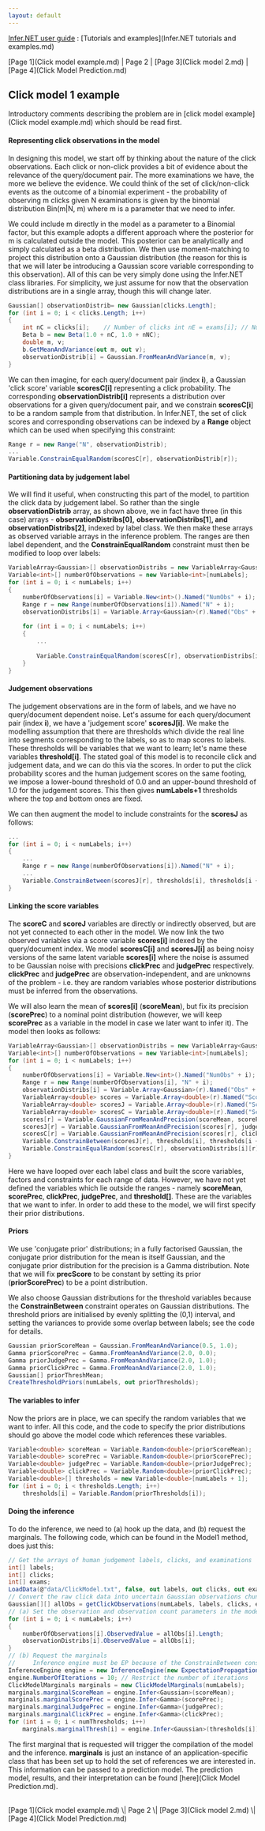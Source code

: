 ```yaml
---
layout: default 
--- 
```

[Infer.NET user guide](index.md) : [Tutorials and examples](Infer.NET tutorials and examples.md)

[Page 1](Click model example.md) \| Page 2 \| [Page 3](Click model 2.md) \| [Page 4](Click Model Prediction.md)

## Click model 1 example

Introductory comments describing the problem are in [click model example](Click model example.md) which should be read first.

#### Representing click observations in the model

In designing this model, we start off by thinking about the nature of the click observations. Each click or non-click provides a bit of evidence about the relevance of the query/document pair. The more examinations we have, the more we believe the evidence. We could think of the set of click/non-click events as the outcome of a binomial experiment - the probability of observing m clicks given N examinations is given by the binomial distribution Bin(m\|N, m) where m is a parameter that we need to infer.

We could include m directly in the model as a parameter to a Binomial factor, but this example adopts a different approach where the posterior for m is calculated outside the model. This posterior can be analytically and simply calculated as a beta distribution. We then use moment-matching to project this distribution onto a Gaussian distribution (the reason for this is that we will later be introducing a Gaussian score variable corresponding to this observation). All of this can be very simply done using the Infer.NET class libraries. For simplicity, we just assume for now that the observation distributions are in a single array, though this will change later.

```csharp
Gaussian[] observationDistrib= new Gaussian[clicks.Length];  
for (int i = 0; i < clicks.Length; i++)  
{    
    int nC = clicks[i];    // Number of clicks int nE = exams[i]; // Number of examinations int nNC = nE - nC; // Number of non-clicks  
    Beta b = new Beta(1.0 + nC, 1.0 + nNC);  
    double m, v;  
    b.GetMeanAndVariance(out m, out v);  
    observationDistrib[i] = Gaussian.FromMeanAndVariance(m, v);  
}
```

We can then imagine, for each query/document pair (index **i**), a Gaussian 'click score' variable **scoresC\[i\]** representing a click probability. The corresponding **observationDistrib\[i\]** represents a distribution over observations for a given query/document pair, and we constrain **scoresC\[i**\] to be a random sample from that distribution. In Infer.NET, the set of click scores and corresponding observations can be indexed by a **Range** object which can be used when specifying this constraint:

```csharp
Range r = new Range("N", observationDistrib);  
...  
Variable.ConstrainEqualRandom(scoresC[r], observationDistrib[r]);
```

#### Partitioning data by judgement label

We will find it useful, when constructing this part of the model, to partition the click data by judgement label. So rather than the single **observationDistrib** array, as shown above, we in fact have three (in this case) arrays - **observationDistribs\[0\],** **observationDistribs\[1**\]**, and** **observationDistribs\[2\]**, indexed by label class. We then make these arrays as observed variable arrays in the inference problem. The ranges are then label dependent, and the **ConstrainEqualRandom** constraint must then be modified to loop over labels:

```csharp
VariableArray<Gaussian>[] observationDistribs = new VariableArray<Gaussian>[numLabels];  
Variable<int>[] numberOfObservations = new Variable<int>[numLabels];  
for (int i = 0; i < numLabels; i++)  
{  
    numberOfObservations[i] = Variable.New<int>().Named("NumObs" + i);  
    Range r = new Range(numberOfObservations[i]).Named("N" + i);  
    observationDistribs[i] = Variable.Array<Gaussian>(r).Named("Obs" + i);  
  
    for (int i = 0; i < numLabels; i++)  
    {  
        ...  
  
        Variable.ConstrainEqualRandom(scoresC[r], observationDistribs[i][r]);  
    }  
}
```

#### Judgement observations

The judgement observations are in the form of labels, and we have no query/document dependent noise. Let's assume for each query/document pair (index **i**), we have a 'judgement score' **scoresJ\[i\]**. We make the modelling assumption that there are thresholds which divide the real line into segments corresponding to the labels, so as to map scores to labels. These thresholds will be variables that we want to learn; let's name these variables **threshold\[i\]**. The stated goal of this model is to reconcile click and judgement data, and we can do this via the scores. In order to put the click probability scores and the human judgement scores on the same footing, we impose a lower-bound threshold of 0.0 and an upper-bound threshold of 1.0 for the judgement scores. This then gives **numLabels+1** thresholds where the top and bottom ones are fixed.

We can then augment the model to include constraints for the **scoresJ** as follows:

```csharp
...  
for (int i = 0; i < numLabels; i++)  
{  
    ...  
    Range r = new Range(numberOfObservations[i]).Named("N" + i);  
    ...  
    Variable.ConstrainBetween(scoresJ[r], thresholds[i], thresholds[i + 1]);  
}
```

#### Linking the score variables

The **scoreC** and **scoreJ** variables are directly or indirectly observed, but are not yet connected to each other in the model. We now link the two observed variables via a score variable **scores\[i\]** indexed by the query/document index. We model **scoresC\[i\]** and **scoresJ\[i\]** as being noisy versions of the same latent variable **scores\[i\]** where the noise is assumed to be Gaussian noise with precisions **clickPrec** and **judgePrec** respectively. **clickPrec** and **judgePrec** are observation-independent, and are unknowns of the problem - i.e. they are random variables whose posterior distributions must be inferred from the observations.

We will also learn the mean of **scores\[i\]** (**scoreMean**), but fix its precision (**scorePrec**) to a nominal point distribution (however, we will keep **scorePrec** as a variable in the model in case we later want to infer it). The model then looks as follows:

```csharp
VariableArray<Gaussian>[] observationDistribs = new VariableArray<Gaussian>[numLabels];  
Variable<int>[] numberOfObservations = new Variable<int>[numLabels];  
for (int i = 0; i < numLabels; i++)  
{  
    numberOfObservations[i] = Variable.New<int>().Named("NumObs" + i);  
    Range r = new Range(numberOfObservations[i], "N" + i);  
    observationDistribs[i] = Variable.Array<Gaussian>(r).Named("Obs" + i);  
    VariableArray<double> scores = Variable.Array<double>(r).Named("Scores" + i);  
    VariableArray<double> scoresJ = Variable.Array<double>(r).Named("ScoresJ" + i);  
    VariableArray<double> scoresC = Variable.Array<double>(r).Named("ScoresC" + i);  
    scores[r] = Variable.GaussianFromMeanAndPrecision(scoreMean, scorePrec);  
    scoresJ[r] = Variable.GaussianFromMeanAndPrecision(scores[r], judgePrec);  
    scoresC[r] = Variable.GaussianFromMeanAndPrecision(scores[r], clickPrec);  
    Variable.ConstrainBetween(scoresJ[r], thresholds[i], thresholds[i + 1]);  
    Variable.ConstrainEqualRandom(scoresC[r], observationDistribs[i][r]);  
}
```

Here we have looped over each label class and built the score variables, factors and constraints for each range of data. However, we have not yet defined the variables which lie outside the ranges - namely **scoreMean**, **scorePrec**, **clickPrec**, **judgePrec**, and **threshold\[\]**. These are the variables that we want to infer. In order to add these to the model, we will first specify their prior distributions.

#### Priors

We use 'conjugate prior' distributions; in a fully factorised Gaussian, the conjugate prior distribution for the mean is itself Gaussian, and the conjugate prior distribution for the precision is a Gamma distribution. Note that we will fix **precScore** to be constant by setting its prior (**priorScorePrec**) to be a point distribution.

We also choose Gaussian distributions for the threshold variables because the **ConstrainBetween** constraint operates on Gaussian distributions. The threshold priors are initialised by evenly splitting the (0,1) interval, and setting the variances to provide some overlap between labels; see the code for details.

```csharp
Gaussian priorScoreMean = Gaussian.FromMeanAndVariance(0.5, 1.0);  
Gamma priorScorePrec = Gamma.FromMeanAndVariance(2.0, 0.0);  
Gamma priorJudgePrec = Gamma.FromMeanAndVariance(2.0, 1.0);  
Gamma priorClickPrec = Gamma.FromMeanAndVariance(2.0, 1.0);  
Gaussian[] priorThreshMean;  
CreateThresholdPriors(numLabels, out priorThresholds);
```

#### The variables to infer

Now the priors are in place, we can specify the random variables that we want to infer. All this code, and the code to specify the prior distributions should go above the model code which references these variables.

```csharp
Variable<double> scoreMean = Variable.Random<double>(priorScoreMean);  
Variable<double> scorePrec = Variable.Random<double>(priorScorePrec);  
Variable<double> judgePrec = Variable.Random<double>(priorJudgePrec);  
Variable<double> clickPrec = Variable.Random<double>(priorClickPrec);  
Variable<double>[] thresholds = new Variable<double>[numLabels + 1];  
for (int i = 0; i < thresholds.Length; i++)  
    thresholds[i] = Variable.Random(priorThresholds[i]);
```

#### Doing the inference

To do the inference, we need to (a) hook up the data, and (b) request the marginals. The following code, which can be found in the Model1 method, does just this:

```csharp
// Get the arrays of human judgement labels, clicks, and examinations  
int[] labels;  
int[] clicks;  
int[] exams;  
LoadData(@"data/ClickModel.txt", false, out labels, out clicks, out exams);  
// Convert the raw click data into uncertain Gaussian observations chunk-by-chunk  
Gaussian[][] allObs = getClickObservations(numLabels, labels, clicks, exams);  
// (a) Set the observation and observation count parameters in the model  
for (int i = 0; i < numLabels; i++)  
{  
    numberOfObservations[i].ObservedValue = allObs[i].Length;  
    observationDistribs[i].ObservedValue = allObs[i];  
}  
// (b) Request the marginals  
//     Inference engine must be EP because of the ConstrainBetween constraint  
InferenceEngine engine = new InferenceEngine(new ExpectationPropagation());  
engine.NumberOfIterations = 10; // Restrict the number of iterations  
ClickModelMarginals marginals = new ClickModelMarginals(numLabels);  
marginals.marginalScoreMean = engine.Infer<Gaussian>(scoreMean);  
marginals.marginalScorePrec = engine.Infer<Gamma>(scorePrec);  
marginals.marginalJudgePrec = engine.Infer<Gamma>(judgePrec);  
marginals.marginalClickPrec = engine.Infer<Gamma>(clickPrec);  
for (int i = 0; i < numThresholds; i++)  
    marginals.marginalThresh[i] = engine.Infer<Gaussian>(thresholds[i]);
```

The first marginal that is requested will trigger the compilation of the model and the inference. **marginals** is just an instance of an application-specific class that has been set up to hold the set of references we are interested in. This information can be passed to a prediction model. The prediction model, results, and their interpretation can be found [here](Click Model Prediction.md).

<br/>
[Page 1](Click model example.md) \| Page 2 \| [Page 3](Click model 2.md) \| [Page 4](Click Model Prediction.md)